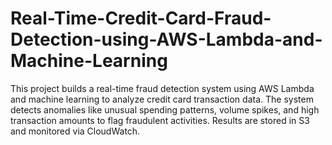 # Real-Time-Credit-Card-Fraud-Detection-using-AWS-Lambda-and-Machine-Learning
This project builds a real-time fraud detection system using AWS Lambda and machine learning to analyze credit card transaction data. The system detects anomalies like unusual spending patterns, volume spikes, and high transaction amounts to flag fraudulent activities. Results are stored in S3 and monitored via CloudWatch.
